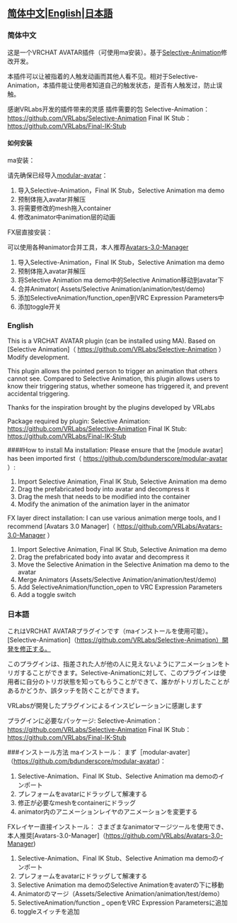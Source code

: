 ## [简体中文](#简体中文)|[English](#English)|[日本語](#日本語)

### 简体中文

这是一个VRCHAT AVATAR插件（可使用ma安装）。基于[Selective-Animation](https://github.com/VRLabs/Selective-Animation)修改开发。

本插件可以让被指着的人触发动画而其他人看不见。相对于Selective-Animation，本插件能让使用者知道自己的触发状态，是否有人触发过，防止误触。

感谢VRLabs开发的插件带来的灵感
插件需要的包
Selective-Animation：https://github.com/VRLabs/Selective-Animation
Final IK Stub：https://github.com/VRLabs/Final-IK-Stub



#### 如何安装

ma安装：

请先确保已经导入[modular-avatar](https://github.com/bdunderscore/modular-avatar)： 

1. 导入Selective-Animation，Final IK Stub，Selective Animation ma demo
2. 预制体拖入avatar并解压
3. 将需要修改的mesh拖入container
4. 修改animator中animation层的动画

FX层直接安装：

可以使用各种animator合并工具，本人推荐[Avatars-3.0-Manager](https://github.com/VRLabs/Avatars-3.0-Manager)

1. 导入Selective-Animation，Final IK Stub，Selective Animation ma demo
2. 预制体拖入avatar并解压
3. 将Selective Animation ma demo中的Selective Animation移动到avatar下
4. 合并Animator( Assets/Selective Animation/animation/test/demo)
5. 添加SelectiveAnimation/function_open到VRC Expression Parameters中
6. 添加toggle开关



### English

This is a VRCHAT AVATAR plugin (can be installed using MA). Based on [Selective Animation]（ https://github.com/VRLabs/Selective-Animation ）Modify development.

This plugin allows the pointed person to trigger an animation that others cannot see. Compared to Selective Animation, this plugin allows users to know their triggering status, whether someone has triggered it, and prevent accidental triggering.



Thanks for the inspiration brought by the plugins developed by VRLabs

Package required by plugin:
Selective Animation: https://github.com/VRLabs/Selective-Animation
Final IK Stub: https://github.com/VRLabs/Final-IK-Stub

####How to install
Ma installation:
Please ensure that the [module avatar] has been imported first（ https://github.com/bdunderscore/modular-avatar ）:

1. Import Selective Animation, Final IK Stub, Selective Animation ma demo
2. Drag the prefabricated body into avatar and decompress it
3. Drag the mesh that needs to be modified into the container
4. Modify the animation of the animation layer in the animator

FX layer direct installation:
I can use various animation merge tools, and I recommend [Avatars 3.0 Manager]（ https://github.com/VRLabs/Avatars-3.0-Manager ）

1. Import Selective Animation, Final IK Stub, Selective Animation ma demo
2. Drag the prefabricated body into avatar and decompress it
3. Move the Selective Animation in the Selective Animation ma demo to the avatar
4. Merge Animators (Assets/Selective Animation/animation/test/demo)
5. Add SelectiveAnimation/function_open to VRC Expression Parameters
6. Add a toggle switch


### 日本語

これはVRCHAT AVATARプラグインです（maインストールを使用可能）。[Selective-Animation]（https://github.com/VRLabs/Selective-Animation）開発を修正する。

このプラグインは、指差された人が他の人に見えないようにアニメーションをトリガすることができます。Selective-Animationに対して、このプラグインは使用者に自分のトリガ状態を知ってもらうことができて、誰かがトリガしたことがあるかどうか、誤タッチを防ぐことができます。

VRLabsが開発したプラグインによるインスピレーションに感謝します

プラグインに必要なパッケージ:
Selective-Animation：https://github.com/VRLabs/Selective-Animation
Final IK Stub：https://github.com/VRLabs/Final-IK-Stub




###インストール方法
maインストール：
まず［modular-avater］（https://github.com/bdunderscore/modular-avatar)： 

1. Selective-Animation、Final IK Stub、Selective Animation ma demoのインポート
2. プレフォームをavatarにドラッグして解凍する
3. 修正が必要なmeshをcontainerにドラッグ
4. animator内のアニメーションレイヤのアニメーションを変更する


FXレイヤー直接インストール：
さまざまなanimatorマージツールを使用でき、本人推奨[Avatars-3.0-Manager]（https://github.com/VRLabs/Avatars-3.0-Manager)

1. Selective-Animation、Final IK Stub、Selective Animation ma demoのインポート
2. プレフォームをavatarにドラッグして解凍する
3. Selective Animation ma demoのSelective Animationをavaterの下に移動
4. Animatorのマージ（Assets/Selective Animation/animation/test/demo）
5. SelectiveAnimation/function _ openをVRC Expression Parametersに追加
6. toggleスイッチを追加
